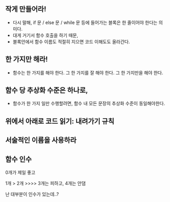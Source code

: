 ## 작게 만들어라!

- 다시 말해, if 문 / else 문 / while 문 등에 들어가는 블록은 한 줄이어야 한다는 의미다.
- 대게 거기서 함수 호출을 하기 때문,
- 블록안에서 함수 이름도 적절히 지으면 코드 이해도도 올라간다.

## 한 가지만 해라!

- 함수는 한 가지를 해야 한다. 그 한 가지를 잘 해야 한다. 그 한 가지만을 해야 한다.

## 함수 당 추상화 수준은 하나로,

- 함수가 한 가지 일만 수행할려면, 함수 내 모든 문장의 추상화 수준이 동일해야한다.

## 위에서 아래로 코드 읽기: 내려가기 규칙

## 서술적인 이름을 사용하라

## 함수 인수

0개가 제일 좋고

1개 > 2개 >>>> 3개는 피하고, 4개는 안댐 

난 대부분이 인수가 있는데..?